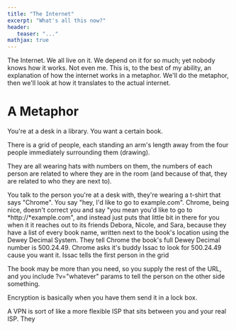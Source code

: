 ```yaml
---
title: "The Internet"
excerpt: "What's all this now?"
header:
   teaser: "..."
mathjax: true
---
```


The Internet. We all live on it. We depend on it for so much; yet nobody knows how it works. Not even me. This is, to the best of my ability, an explanation of how the internet works in a metaphor. We'll do the metaphor, then we'll look at how it translates to the actual internet.

# A Metaphor

You're at a desk in a library. You want a certain book.

There is a grid of people, each standing an arm's length away from the four people immediately surrounding them (drawing). 

They are all wearing hats with numbers on them, the numbers of each person are related to where they are in the room (and because of that, they are related to who they are next to).

You talk to the person you're at a desk with, they're wearing a t-shirt that says "Chrome". You say "hey, I'd like to go to example.com". Chrome, being nice, doesn't correct you and say "you mean you'd like to go to *http://*example.com", and instead just puts that little bit in there for you when it it reaches out to its friends Debora, Nicole, and Sara, because they have a list of every book name, written next to the book's location using the Dewey Decimal System. They tell Chrome the book's full Dewey Decimal number is 500.24.49. Chrome asks it's buddy Issac to look for 500.24.49 cause you want it. Issac tells the first person in the grid 

The book may be more than you need, so you supply the rest of the URL, and you include ?v="whatever" params to tell the person on the other side something.

Encryption is basically when you have them send it in a lock box.

A VPN is sort of like a more flexible ISP that sits between you and your real ISP. They 